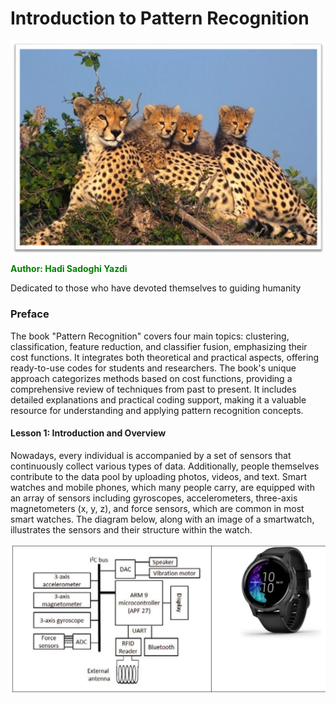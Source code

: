 <body>
    <div class="content">
        <h1>Introduction to Pattern Recognition</h1>
        <img src="Cheetah.jpg" alt="Picture of Professor Hadi Sadoghi Yazdi" class="profile-picture">
        <p style="font-weight: bold; color: green;">Author: Hadi Sadoghi Yazdi</p>
        <p class="dedication">Dedicated to those who have devoted themselves to guiding humanity</p>
        <h3 class="preface">Preface</h3>
        <p class="Preface">The book "Pattern Recognition" covers four main topics: clustering, classification, feature reduction, and classifier fusion, emphasizing their cost functions. It integrates both theoretical and practical aspects, offering ready-to-use codes for students and researchers. The book's unique approach categorizes methods based on cost functions, providing a comprehensive review of techniques from past to present. It includes detailed explanations and practical coding support, making it a valuable resource for understanding and applying pattern recognition concepts.</p>
        <h4 class="Lesson 1: Introduction and Overview">Lesson 1: Introduction and Overview</h4>
        <p class="Leason1">Nowadays, every individual is accompanied by a set of sensors that continuously collect various types of data. Additionally, people themselves contribute to the data pool by uploading photos, videos, and text. Smart watches and mobile phones, which many people carry, are equipped with an array of sensors including gyroscopes, accelerometers, three-axis magnetometers (x, y, z), and force sensors, which are common in most smart watches. The diagram below, along with an image of a smartwatch, illustrates the sensors and their structure within the watch.</p>
        <img src="smartwatch.jpg" alt="Lesson1" class="profile-picture1">
    </body>